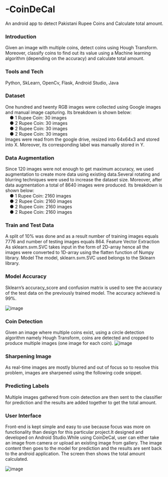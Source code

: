 # -CoinDeCal
An android app to detect Pakistani Rupee Coins and Calculate total amount.

### Introduction
Given an image with multiple coins, detect coins using Hough Transform. Moreover, classify coins to find out its value using a Machine learning algorithm (depending on the accuracy) and calculate total amount.

### Tools and Tech
Python, SkLearn, OpenCv, Flask, Android Studio, Java
### Dataset
One hundred and twenty RGB  images were collected using Google images and manual image capturing. Its breakdown is shown below:<br />
&emsp;●	1 Rupee Coin: 30 images<br />
&emsp;●	2 Rupee Coin: 30 images<br />
&emsp;●	2 Rupee Coin: 30 images<br />
&emsp;●	2 Rupee Coin: 30 images<br />
Images were read from the google drive, resized into 64x64x3 and stored into X. Moreover, its corresponding label was manually stored in Y.

### Data Augmentation

Since 120 images were not enough to get maximum accuracy, we used augmentation to create more data using existing data.Several rotating and blurring techniques were used to increase the dataset size. Moreover, after data augmentation a total of 8640 images were produced. Its breakdown is shown below:<br />
&emsp;●	1 Rupee Coin: 2160 images<br />
&emsp;●	2 Rupee Coin: 2160 images<br />
&emsp;●	2 Rupee Coin: 2160 images<br />
&emsp;●	2 Rupee Coin: 2160 images<br />

### Train and Test Data
A split of 10% was done and as a result number of training images equals 7776 and number of testing images equals 864.
Feature Vector Extraction
As sklearn.svm.SVC takes input in the form of 2D-array hence all the images were converted to 1D-array using the flatten function of Numpy library. 
Model
The model, sklearn.svm.SVC used belongs to the Sklearn library.

### Model Accuracy
Sklearn’s accuracy_score and confusion matrix is used to see the accuracy of the test data on the previously trained model. The accuracy achieved is 99%.

![image](https://user-images.githubusercontent.com/34359431/152700890-fe5a3549-e3fb-47b7-9df9-01a6ce24f2de.png)

### Coin Detection
Given an image where multiple coins exist, using a circle detection algorithm namely Hough Transform, coins are detected and cropped to produce multiple images (one image for each coin).
![image](https://user-images.githubusercontent.com/34359431/152700902-822fb235-ed26-4191-9687-b48d6cf7e37a.png)


### Sharpening Image
As real-time images are mostly blurred and out of focus so to resolve this problem, images are sharpened using the following code snippet.

### Predicting Labels
Multiple images gathered from coin detection are then sent to the classifier for prediction and the results are added together to get the total amount.

### User Interface
Front-end is kept simple and easy to use because focus was more on functionality than design for this particular project.It designed and developed on Android Studio.While using CoinDeCal, user can either take an image from camera or upload an existing image from gallery.  The image content then goes to the model for prediction and the results are sent back to the android application. The screen then shows the total amount calculated.

![image](https://user-images.githubusercontent.com/34359431/152700914-4e9a4a46-b4cd-4137-8f62-5aa6c9280313.png)


